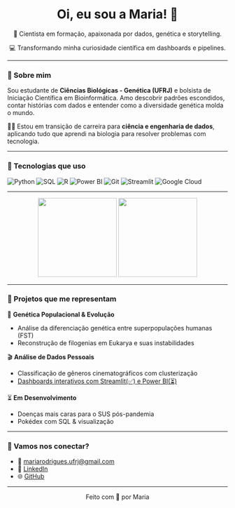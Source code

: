 <h1 align="center">Oi, eu sou a Maria! 🌼</h1>

<p align="center">
  🧬 Cientista em formação, apaixonada por dados, genética e storytelling.  
</p>

<p align="center">
  💻 Transformando minha curiosidade científica em dashboards e pipelines.  
</p>  

---
### 💁 Sobre mim

Sou estudante de **Ciências Biológicas - Genética (UFRJ)** e bolsista de Iniciação Científica em Bioinformática. Amo descobrir padrões escondidos, contar histórias com dados e entender como a diversidade genética molda o mundo. 

👩‍💻 Estou em transição de carreira para **ciência e engenharia de dados**, aplicando tudo que aprendi na biologia para resolver problemas com tecnologia.

---

### 🧰 Tecnologias que uso

![Python](https://img.shields.io/badge/Python-3776AB?style=flat&logo=python&logoColor=white)
![SQL](https://img.shields.io/badge/SQL-003B57?style=flat&logo=mysql&logoColor=white)
![R](https://img.shields.io/badge/R-276DC3?style=flat&logo=r&logoColor=white)
![Power BI](https://img.shields.io/badge/PowerBI-F2C811?style=flat&logo=powerbi&logoColor=black)
![Git](https://img.shields.io/badge/Git-F05032?style=flat&logo=git&logoColor=white)
![Streamlit](https://img.shields.io/badge/Streamlit-FF4B4B?style=flat&logo=streamlit&logoColor=white)
![Google Cloud](https://img.shields.io/badge/GCP-4285F4?style=flat&logo=googlecloud&logoColor=white)

---
<p align="center">
  <img height="180em" src="https://github-readme-stats.vercel.app/api?username=mulinco&show_icons=true&theme=tokyonight" />
  <img height="180em" src="https://github-readme-stats.vercel.app/api/top-langs/?username=mulinco&layout=compact&theme=tokyonight"/>
</p>

---

### 🌱 Projetos que me representam

🔬 **Genética Populacional & Evolução**
- Análise da diferenciação genética entre superpopulações humanas (FST)
- Reconstrução de filogenias em Eukarya e suas instabilidades

🎬 **Análise de Dados Pessoais**
- Classificação de gêneros cinematográficos com clusterização
- [Dashboards interativos com Streamlit(✅) e Power BI(⏳)](https://github.com/mulinco/analysis-genre-netflix)

⏳ **Em Desenvolvimento**
- Doenças mais caras para o SUS pós-pandemia
- Pokédex com SQL & visualização

---

### 🤝 Vamos nos conectar?

- 💌 [mariarodrigues.ufrj@gmail.com](mailto:mariarodrigues.ufrj@gmail.com)
- 💼 [LinkedIn](https://www.linkedin.com/in/mariaclararodrigues3113)
- 🌐 [GitHub](https://github.com/mulinco)

---

<p align="center">
  Feito com 💜 por Maria
</p>
